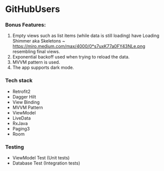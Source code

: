 # GitHubUsers

### Bonus Features:

1. Empty views such as list items (while data is still loading) have Loading
Shimmer aka Skeletons ~
https://miro.medium.com/max/4000/0*s7uxK77a0FY43NLe.png resembling final
views.
2. Exponential backoff used when trying to reload the data.
3. MVVM pattern is used.
5. The app supports dark mode.

### Tech stack
  - Retrofit2
  - Dagger Hilt
  - View Binding
  - MVVM Pattern
  - ViewModel
  - LiveData
  - RxJava
  - Paging3
  - Room

### Testing
  - ViewModel Test (Unit tests)
  - Database Test (Integration tests)
